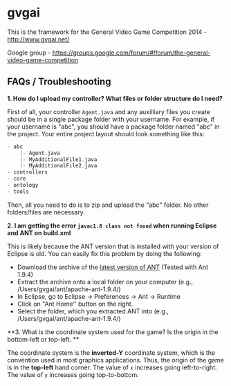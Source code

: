 gvgai
=====

This is the framework for the General Video Game Competition 2014 - http://www.gvgai.net/

Google group - https://groups.google.com/forum/#!forum/the-general-video-game-competition

## FAQs / Troubleshooting

**1. How do I upload my controller? What files or folder structure do I need?**

First of all, your controller ```Agent.java``` and any auxilliary files you create should be in a single package folder with your username. For example, if your username is "abc", you should have a package folder named "abc" in the project. Your entire project layout should look something like this:

```groovy
- abc
	|- Agent.java
	|- MyAdditionalFile1.java
	|- MyAdditionalFile2.java
- controllers
- core
- ontology
- tools
```
Then, all you need to do is to zip and upload the "abc" folder. No other folders/files are necessary.


**2. I am getting the error `javac1.8 class not found` when running Eclipse and ANT on build.xml**

This is likely because the ANT version that is installed with your version of Eclipse is old. You can easily fix this problem by doing the following:

- Download the archive of the [latest version of ANT](http://ant.apache.org/bindownload.cgi) (Tested with  Ant 1.9.4)
- Extract the archive onto a local folder on your computer (e.g., /Users/gvgai/ant/apache-ant-1.9.4/)
- In Eclipse, go to Eclipse -> Preferences -> Ant -> Runtime
- Click on "Ant Home'' button on the right.
- Select the folder, which you extracted ANT into (e.g., /Users/gvgai/ant/apache-ant-1.9.4/)

**3. What is the coordinate system used for the game? Is the origin in the bottom-left or top-left. **

The coordinate system  is the **inverted-Y** coordinate system, which is the convention used in most graphics applications. Thus, the origin of the game is in the **top-left** hand corner. The value of `x` increases going left-to-right. The value of `y` increases going top-to-bottom.

